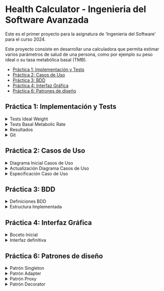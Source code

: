 # Health Calculator - Ingenieria del Software Avanzada

Este es el primer proyecto para la asignatura de 'Ingenieria del Software' para el curso 2024.

Este proyecto consiste en desarrollar una calculadora que permita estimar varios parámetros de salud de una persona, como por ejemplo su peso ideal o su tasa metabólica basal (TMB).

- [Práctica 1: Implementación y Tests](#práctica-1-implementación-y-tests)
- [Práctica 2: Casos de Uso](#práctica-2-casos-de-uso)
- [Práctica 3: BDD](#práctica-3-bdd)
- [Práctica 4: Interfaz Gráfica](#práctica-4-interfaz-gráfica)
- [Práctica 6: Patrones de diseño](#práctica-6-patrones-de-diseño)


## Práctica 1: Implementación y Tests

<details>
<summary>Tests Ideal Weight</summary>

### Test método **HealthCalc.idealWeigth()**

1. **Test de Altura Cero** `testAlturaCeroIdealWeight` 

En este test se verifica que el sistema ofrece una excepción cuando la altura indicada por el usuario es 0. Este caso sería invalido ya que no tiene lógica para nuestro ejercicio.

2. **Test de Altura Negativa** `testAlturaNegativaIdealWeight` 

En este test se comprueba que, al ofrecer el usuario una altura < 0, es decir negativa, el programa lo reconoce y devuelve la excepción correspondiente.
Este caso sería invalido ya que no se contempla una altura negativa en ningún caso.

3. **Test de Altura Incorrecta Hombre** `testAlturaIncorrectaMdealWeight`

En este test se verifica que la entrada para el valor altura es incorrecta, entendiendo esto como una altura no contemplada en nuestros parámetros.
Hemos tomado como altura incorrecta para un hombre una altura de 250 cm.

4. **Test de Altura Incorrecta Mujer** `testAlturaIncorrectaWIdealWeight`

En este test se verifica que la entrada para el valor altura es incorrecta, entendiendo esto como una altura no contemplada en nuestros parámetros.
Hemos tomado como altura incorrecta para una mujer una altura de 230 cm.

5. **Test de Género Incorrecto** `testGeneroIncorrectoIdealWeight`

En este test se asegura que el sistema rechaza una entrada para la variable 'género' distinta de 'M'(Man/Hombre) o 'W'(Woman/Mujer).
Este caso sería invalido para nuestro proyecto particular.

6. **Test de Peso Ideal Incorrecto Hombre** `testPesoIdealIncorrectoM`

En este test se comprueba que, si el sistema devuelve un peso ideal incorrecto para un hombre, esto se detecta como un error y se lanza una excepción.
Entendemos como ***peso ideal incorrecto*** aquel que devuelva un valor negativo, lo cual no se contempla en nuestro proyecto.
Entendemos como ***error*** dos casos, el primero puede deberse a un error en el algoritmo empleado para calcular el peso ideal, y el otro es debido a una entrada incorrecta de los datos, lo que puede llevar en ambos casos a un peso ideal incorrecto.

7. **Test de Peso Ideal Incorrecto Mujer** `testPesoIdealIncorrectoW`

Este test es muy similar al anterior, pero para una mujer. Su funcionamiento es el mismo, pero hay que tener en cuenta diferentes criterios, ya que dependiendo del género seleccionado, la fórmula para calcular el peso ideal varía en sus parámetros. 

8. **Test de Peso Ideal Correcto Hombre** `testPesoIdealCorrectoM` 

En este test se comprueba ahora sí, el correcto funcionamiento del método para un hombre. Deberíamos confirmar que el resultado experimental obtenido es igual al valor esperado.

9. **Test de Peso Ideal Correcto Mujer** `testPesoIdealCorrectoW` 

Este test es muy similar al anterior, pero para una mujer. Al igual que en el test de peso ideal incorrecto para una mujer, varian los parámetros usados en comparación al del hombre, pero el resultado final debería ser el mismo.
En este caso, ese resultado final debería ser que el valor obtenido fuera igual al valor esperado.
</details>

<details>
<summary>Tests Basal Metabolic Rate</summary>

### Test método **HealthCalc.basalMetabolicRate()**

1. **Test de Altura Cero** `testAlturaCeroBasalMetabolicRate` 

En este test se verifica que el sistema ofrece una excepción cuando la altura indicada por el usuario es 0. Este caso sería invalido ya que no tiene lógica para nuestro ejercicio.

2. **Test de Altura Negativa** `testAlturaNegativaBasalMetabolicRate` 

En este test se comprueba que, al ofrecer el usuario una altura < 0, es decir negativa, el programa lo reconoce y devuelve la excepción correspondiente.
Este caso sería invalido ya que no se contempla una altura negativa en ningún caso.

3. **Test de Altura Incorrecta Hombre** `testAlturaIncorrectaMBasalMetabolicRate`

En este test se verifica que la entrada para el valor ***altura*** es incorrecta, entendiendo esto como una altura no contemplada en nuestros parámetros.
Hemos tomado como altura incorrecta para un hombre una altura de 250 cm.

4. **Test de Altura Incorrecta Mujer** `testAlturaIncorrectaWBasalMetabolicRate`

En este test se verifica que la entrada para el valor ***altura*** es incorrecta, entendiendo esto como una altura no contemplada en nuestros parámetros.
Hemos tomado como altura incorrecta para una mujer una altura de 230 cm.

5. **Test de Género Incorrecto** `testGeneroIncorrectoBasalMetabolicRate`

En este test se asegura que el sistema rechaza una entrada para la variable ***género*** distinta de 'M'(Man/Hombre) o 'W'(Woman/Mujer).
Este caso sería invalido para nuestro proyecto particular.

6. **Test de Peso Incorrecto** `testPesoIncorrecto`

En este test se comprueba que la entrada para la variable ***peso*** no sea incorrecta, entendiéndose esto como una entrada igual o menor que 0.

7. **Test de Edad Incorrecta** `testEdadIncorrecta`

Este test rechaza, lanzando una excepción, la entrada de un valor negativo o de un valor mayor a 140 para el parámetro ***edad***, ya que estas situaciones son tratadas de imposible para nuestro caso de estudio.

8. **Test de Tasa Metabólica Basal Incorrecta Hombre** `testBasalMetabolicRateIncorrectoM`

En este test se comprueba que, si el sistema devuelve una tasa metabólica Basal incorrecta para un hombre, esto se detecta como un error y se lanza una excepción.
Entendemos como ***tasa metabólica basal incorrecto*** aquel que devuelva un valor negativo, lo cual no se contempla en nuestro proyecto.
Entendemos como ***error*** dos casos, el primero puede deberse a un error en el algoritmo empleado para calcular la tasa metabólica basal, y el otro es debido a una entrada incorrecta de los datos, lo que puede llevar en ambos casos a una tasa metabólica basal incorrecta.

7. **Test de Tasa Metabólica Basal Incorrecta Mujer** `testBasalMetabolicRateIncorrectoW`

Este test es muy similar al anterior, pero para una mujer. Su funcionamiento es el mismo, pero hay que tener en cuenta diferentes criterios, ya que dependiendo del género seleccionado, la fórmula para calcular la tasa metabólica basal varía en sus parámetros. 

8. **Test de Tasa Metabólica Basal Correcta Hombre** `testBasalMetabolicRateCorrectoM` 

En este test se comprueba ahora sí, el correcto funcionamiento del método para un hombre. Deberíamos confirmar que el resultado experimental obtenido es igual al valor esperado.

9. **Test de Tasa Metabólica Basal Correcta Mujer** `testBasalMetabolicRateCorrectoW` 

Este test es muy similar al anterior, pero para una mujer. Al igual que en el test de tasa metabólica basal incorrecta para una mujer, varian los parámetros usados en comparación al del hombre, pero el resultado final debería ser el mismo.
En este caso, ese resultado final debería ser que el valor obtenido fuera igual al valor esperado.
</details>

<details>
<summary>Resultados</summary>

### Tests results

<p align="center">
    <img src="https://github.com/aalvarogv/healthcalc-IngSoft/blob/a8ac464071446698e956a27da134068de0cae2c5/tests.png" height="325" title="tests">
</p>


Siguiendo con el enunciado del proyecto, se han implementado tests para comprobar los casos vistos anteriormente.
Estos tests se han ejecutado de forma correcta, como se puede ver en la imagen.
</details>

<details>
<summary>Git</summary>

### Uso de git y gitHub

<p align="center">
    <img src="https://github.com/aalvarogv/healthcalc-IngSoft/blob/a8ac464071446698e956a27da134068de0cae2c5/gitk.png" height="250" title="gitk">
</p>

Como último apartado de este proyecto de momento, es importante ver el uso de git a lo largo del tiempo.
Como se puede ver, durante el desarrollo del proyecto se han ido produciendo cambios en ficheros existentes o incluso creaciones de nuevos ficheros. Estos cambios se han ido guardando y comentando mediante ***commits*** usando la herramienta ***git***. En todo momento hemos trabajado en la rama principal de nuestro proyecto, lo que se ve reflejado en la imágen y en el historial de cambios de nuestro repositorio en github.

Estos cambios se irán actualizando a medida que el proyecto vaya creciendo.
</details>


## Práctica 2: Casos de Uso

<details>
<summary>Diagrama Inicial Casos de Uso</summary>

### Diagrama de Casos de Uso

<p align="center">
    <img src="https://github.com/aalvarogv/healthcalc-IngSoft/blob/b16a1360f72b168ae7ad693e6bb782f1bdfca63a/doc/CasosDeUso-diagrInicial.jpg" height="350" title="diagrama">
</p>

El primer paso en un proyecto de este estilo sería realizar un diagrama de casos de uso, elemento esencial en el desarrollo de un trabajo ya que da una idea inicial y general sobre cuales serán las funcionalidades y características del sistema a implementar, además de qué podrán y qué no podrán hacer los actores involucrados como podrían ser los usuarios.

En este caso, el **sistema** del diagrama sería la propia *calculadora*.

Actualmente solo involucramos a un **actor**, el cual sería el *usuario* que accede al sistema.

En cuanto a las **funcionalidades/casos de uso**, hemos definido las dos ya implementadas en la práctica anterior. La acción principal de la calculadora sería *realizar un cálculo*, que se complementa mediante una generalización por *realizar un cálculo del peso ideal (IW)* y *realizar un cálculo de la tasa metabólica basal (BMR)*. A su vez, la realización del caso de uso *realizar cálculo* necesita de la acción *introducir datos* para poder funcionar. De esta forma, al igual que hemos descompuesto el cálculo en los dos casos posibles actualmente, el caso de uso *introducir datos* se complementa mediante una generalización de los casos para cada cálculo, una introducción para el caso de calcular el peso ideal y otra introducción distinta para calcular la tasa metabólica basal.
</details>

<details>
<summary>Actualización Diagrama Casos de Uso</summary>

### Actualización Diagrama de Casos de Uso

<p align="center">
    <img src="https://github.com/aalvarogv/healthcalc-IngSoft/blob/b16a1360f72b168ae7ad693e6bb782f1bdfca63a/doc/CasosDeUso-diagrActualizado.jpg" height="350" title="diagrama2">
</p>

Para este paso, se han implementado 2 nuevos casos de uso que no estaban contemplados en la calculadora inicial. Como los dos nuevos casos de uso siguen siendo nuevos métodos para los casos de uso ya existentes, se han añadido al diagrama de la misma forma que se añadieron los métodos anteriores.

El primer **caso de uso** implementado sería *calcular el índice de masa corporal (IMB)*. Este se calcula mediante la fórmula: `IMB = weight / height^2`

El segundo **caso de uso** implementado sería *calcular el requerimiento calórico* según unos parámetros introducidos. Para ello, será necesario introducir el peso actual, la actividad física de la persona (sedentaria, normal, deportista) y el objetivo (bajar de peso, mantenerse, subir de peso). Como su nombre indica, este caso de uso se basa en los parámetros obtenidos para devolver al usuario el requerimiento calórico diario (ej. 2000 calorías, 3500 calorías...)

</details>

<details>
<summary>Especificación Caso de Uso</summary>

### Especificación - idealWeight

**Nombre:** Cálculo Ideal Weight

**Actor principal:** Usuario

**Stakeholder (Individuo: Participación):**
    - Usuario: Realizar el cálculo de su peso ideal mediante la calculadora.
    - Desarrolladores: Verificar y controlar el buen funcionamiento del sistema (calculadora)
    
**Nivel de abstracción:** Nivel de usuario

**Precondiciones:**
    - El usuario puede ejecutar el programa de la calculadora con éxito
    
**Garantía:**
    - Mínima: Se devuelve información al usuario, principalmente mostrando el error que se ha cometido.
    - Éxito: Se devuelve el peso ideal del usuario.
    
**Trigger:** De entre las opciones, se selecciona la opción Calcular Ideal Weight.

**Escenario principal:**
    1. El usuario accede al sistema (calculadora) y selecciona la opción "Calcular Ideal Weight".
    2. El sistema solicita al usuario los parámetros necesarios para esa acción (altura, género)
    3. El usuario introduce los valores requeridos. 
    4. El sistema aplica la fórmula con los parámetros introducidos. 
    5. El sistema devuelve el resultado por pantalla.
    
**Extensiones:**
    3*. El usuario introduce parámetros no válidos (erróneos). Se muestra un mensaje de error específico para ese caso concreto.
    4*. El resultado está fuera de un rango. Se muestra un mensaje de error específico para ese caso concreto. 
</details>


## Práctica 3: BDD

<details>
<summary>Definiciones BDD</summary>

### Historias de Usuario (User-Stories)

Se usan para describir las características/funciones que un usuario desea que tenga una aplicación o proyecto. Se centran en los objetivos o necesidades, proporcionando una descripción de lo que se desea lograr.

Para este proyecto, hemos especificado 2 historias de usuario, 1 para cada uno de los métodos iniciales de nuestra calculadora (idealweight y basalmetabolicrate). Para cada una de esas historias de usuario, se han implementado 2 criterios de aceptación (requisitos/condiciones que deben cumplirse para considerar una historia de usuario como completa y funcional).

### As a-I want-So that

Para desarrollar las historias de usuario, se usa la estructura **As a** - se especifica el tipo de usuario, **I want** - las necesidades que tiene, **So that** - las características para cumplir el objetivo.

### Given-When-Then

Para desarollar los criterios de aceptación, se usa la típica estructura **Given** - se especifican las precondiciones, **When** - las condiciones de las acciones que se van a ejecutar, **Then** - el resultado esperado.

### Cucumber y Gherkin

Usando el patrón given-when.then, la herramienta que más se usa es Cucumber, la cual se basa en el lenguaje Gherkin. Se utiliza en el contexto de la automatización de pruebas y el desarrollo ágil de software. Gherkin presenta el comportamiento de la aplicación/proyecto, a partir de la cual Cucumber puede generar los casos de prueba de la aplicación.
</details>

<details>
<summary>Estructura Implementada</summary>

### .feature

En la carpeta *src/test* encontramos 2 carpetas *java/healthcalc* y *resources/healthcalc*.

En la carpeta *src/test/resources/healthcalc* encontramos 2 archivos **.feature**, 1 para cada método. Estos archivos contienen especificaciones de comportamiento escritas en lenguaje Gherkin. Son una forma efectiva de comunicar los requisitos del usuario y especificar el comportamiento de la aplicación en un formato legible, lo que facilita mucho la comunicación y la colaboración entre los miembros de un equipo.

### Steps

En la carpeta *src/test/java/healthcalc* encontramos a su vez otra nueva carpeta llamada *bdd*, la cual contiene 3 archivos.

El primer archivo, **RunCucumberTest.java**, es un archivo de entrada principal usado para ejecutar pruebas escritas con Cucumber. Contiene la configuración necesaria para iniciar la ejecución de las pruebas de Cucumber utilizando JUnit y ejecutar los archivos .feature definidos en el proyecto.

Los otros 2 archivos, **IdealWeightSteps.java** y **BasalMetabolicRate.java**, contienen métodos que implementan la lógica de prueba para los pasos definidos en los archivos .feature usando Gherkin. Estos métodos son responsables de realizar acciones en la aplicación y verificar que el comportamiento sea como se describe.
</details>


## Práctica 4: Interfaz Gráfica

<details>
<summary>Boceto Inicial</summary>

### Prototipo/Mockup de la calculadora

Se ha realizado un boceto de la interfaz gráfica mediante el software de diseño Balsamiq. Este boceto es útil para saber qué es obligatorio implementar a la hora de desarrollar la interfaz definitiva.

En él, se han implementado unos checkbox para marcar el género del usuario y unos testbox para escribir los valores para los atributos edad, altura y peso. Además, hay dos botones que se usan para calcular el peso ideal y la tasa metabólica basal, valores que se muestran en los testbox de abajo.

<p align="center">
    <img src="https://github.com/aalvarogv/healthcalc-IngSoft/blob/a45fb8e8da823e3c11b74fb376471b27962d0c19/doc/interfaz_boceto.png" height="350" title="boceto">
</p>
</details>

<details>
<summary>Interfaz definitiva</summary>

### Interfaz gráfica definitiva

Esta es la interfaz definitiva, desarrollada en visual studio code mediante la extensión *Window Builder*. Se ha seguido el patrón de diseño **Modelo-Vista-Controlador**. Para ello, primero se ha desarrollado la *Vista*, que serían los componentes de la interfaz gráfica, y después se ha desarrollado el *Controlador* que pone en comunicación la Vista con el *Modelo*, que ya teníamos implementado desde anteriores prácticas

<p align="center">
    <img src="https://github.com/aalvarogv/healthcalc-IngSoft/blob/a45fb8e8da823e3c11b74fb376471b27962d0c19/doc/interfaz_definitivo.png" height="350" title="definitiva">
</p>
</details>

## Práctica 6: Patrones de diseño

<details>
<summary>Patrón Singleton</summary>

### Aplicación patrón Singleton

Para el primer apartado de esta práctica, se ha implementado para nuestro proyecto el patrón de diseño **Singleton**. Este patrón permite asegurarse de que una clase tenga una sola instancia, al tiempo que proporciona un punto de acceso global a esta instancia.

### Diagrama de clases UML

<p align="center">
    <img src="https://github.com/aalvarogv/healthcalc-IngSoft/blob/2f38892659e2795864c896e34a458bae6979dbe3/doc/Singleton.png" height="350" title="singleton">
</p>
</details>

<details>
<summary>Patrón Adapter</summary>

### Aplicación patrón Adapter

En el hospital Costa del Sol de Marbella se han interesado por nuestra calculadora de salud y la quieren integrar en su sistema informático. Para ello, tenemos la interfaz **HealthHospital**, con los métodos *bmr(char genero, int edad, float altura, int peso)* y *pesoIdeal(char genero, float altura)*. El objetivo es implementar un patrón para reutilizar la calculadora ya implementada sin tener que volver a implementar los métodos.

Para conseguir esto vamos a implementar el patrón Adapter, el cual proporciona una interfaz unificada que permite a las calculadoras con interfaz incompatible colaborar.

### Diagrama de clases UML

<p align="center">
    <img src="https://github.com/aalvarogv/healthcalc-IngSoft/blob/2f38892659e2795864c896e34a458bae6979dbe3/doc/Adapter.png" height="350" title="adapter">
</p>
</details>

<details>
<summary>Patrón Proxy</summary>

### Aplicación patrón Proxy

Es necesario realizar un registro de las veces que se utiliza la calculadora, almacenando los datos de los pacientes y permitiendo obtener la media de los valores introducidos y calculados por la calculadora. Para ello, tenemos la interfaz **HealthStats** con los métodos *alturaMedia()*, *pesoMedio()*, *edadMedia()*, *bmrMedio()*, *numSexoH()*, *numSexoM()*, *numTotalPacientes()*.

Para ello, vamos a usar el patrón proxy o representante. Este patrón se encarga de proporcionar un sustituto o representante para otro objeto. Controla el acceso al objeto original, lo que le permite realizar algo antes o después de que la solicitud llegue al objeto original.

### Diagrama de clases UML

<p align="center">
    <img src="https://github.com/aalvarogv/healthcalc-IngSoft/blob/2f38892659e2795864c896e34a458bae6979dbe3/doc/Proxy.png" height="450" title="proxy">
</p>
</details>

<details>
<summary>Patrón Decorator</summary>

### Aplicación patrón Decorator

El último objetivo es el de disponer de 2 versiones de la calculadora: una versión europea (altura en metros y peso en gramos) y otra americana (altura en pies y peso en libras). 

Para lograr esto, se va a implementar el patrón Decorator. Este permite añadir nuevos comportamientos a los objetos colocando estos objetos dentro de objetos envolventes especiales que contienen los comportamientos.

En nuestro caso, vamos a envolver la calculadora en 2 objetos (versión europea y versión americana) a los que se les va a dar el comportamiento deseado.

Además, para cada clase de tipo 'europea' y 'americana', se implementa un método mensaje() que imprime por pantalla el cálculo del BMR y las medidas usadas según el modelo escogido.

### Diagrama de clases UML

<p align="center">
    <img src="https://github.com/aalvarogv/healthcalc-IngSoft/blob/2f38892659e2795864c896e34a458bae6979dbe3/doc/Decorator.png" height="450" title="decorator">
</p>
</details>
